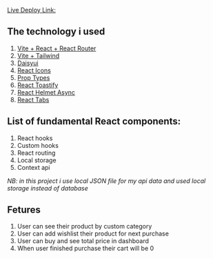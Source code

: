 [Live Deploy Link: ](https://gadget_heaven_simple_react_assignment.surge.sh/)

## The technology i used
1. [Vite + React + React Router](https://reactrouter.com/en/main/start/tutorial#nested-routes)<br />
2. [Vite + Tailwind](https://tailwindcss.com/docs/guides/vite)<br />
3. [Daisyui](https://daisyui.com/docs/install/)<br />
4. [React Icons](https://react-icons.github.io/react-icons/)<br />
5. [Prop Types](https://www.npmjs.com/package/prop-types)<br />
6. [React Toastify](https://www.npmjs.com/package/react-toastify)<br />
7. [React Helmet Async](https://www.npmjs.com/package/react-helmet-async)<br />
8. [React Tabs](https://www.npmjs.com/package/react-tabs)

## List of fundamental React components: 
1. React hooks
2. Custom hooks
3. React routing
4. Local storage
5. Context api

_NB: in this project i use local JSON file for my api data and used local storage instead of database_

## Fetures
1. User can see their product by custom category
2. User can add wishlist their product for next purchase
3. User can buy and see total price in dashboard
4. When user finished purchase their cart will be 0